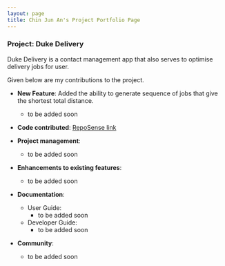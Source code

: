 ```yaml
---
layout: page
title: Chin Jun An's Project Portfolio Page
---
```


### Project: Duke Delivery

Duke Delivery is a contact management app that also serves to optimise delivery jobs for user.

Given below are my contributions to the project.

* **New Feature**: Added the ability to generate sequence of jobs that give the shortest total distance.
  * to be added soon

* **Code contributed**: [RepoSense link]()

* **Project management**:
  * to be added soon

* **Enhancements to existing features**:
  * to be added soon

* **Documentation**:
  * User Guide:
    * to be added soon
  * Developer Guide:
    * to be added soon

* **Community**:
  * to be added soon
